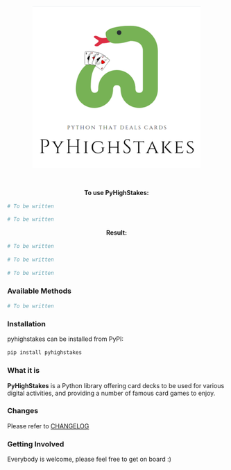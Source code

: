 <p align="center"><img width=77% alt="" src="https://github.com/nat236919/pyhighstakes/blob/master/docs/img/pyhighstakes_logo_resized.png?raw=true"></p>

<p align="center">
<a href="#"><img alt="" src="https://img.shields.io/github/issues/nat236919/pyhighstakes"></a>
<a href="#"><img alt="" src="https://img.shields.io/github/forks/nat236919/pyhighstakes"></a>
<a href="#"><img alt="" src="https://img.shields.io/github/stars/nat236919/pyhighstakes"></a>
<a href="#"><img alt="" src="https://img.shields.io/github/license/nat236919/pyhighstakes"></a>
<a href="#"><img alt="" src="https://img.shields.io/twitter/url?url=https%3A%2F%2Fgithub.com%2Fnat236919%2Fpyhighstakes"></a>
</p>

<p align="center"><b>To use PyHighStakes:</b></p>

```python
# To be written
```

```python
# To be written
```

<p align="center"><b>Result:</b></p>

```python
# To be written
```

```python
# To be written
```

```python
# To be written
```


### Available Methods
```python
# To be written
```


### Installation

pyhighstakes can be installed from PyPI:

```bash
pip install pyhighstakes
```


###  What it is
**PyHighStakes** is a Python library offering card decks to be used for various digital activities, and providing a number of famous card games to enjoy.


###  Changes
Please refer to <a href="https://github.com/nat236919/pyhighstakes/blob/master/docs/CHANGELOG.md">CHANGELOG</a>


###  Getting Involved
Everybody is welcome, please feel free to get on board :)
